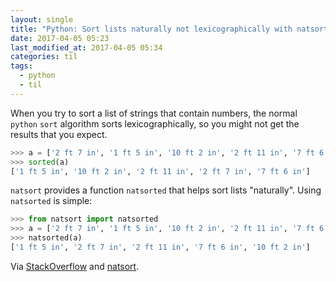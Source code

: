 ```yaml
---
layout: single
title: "Python: Sort lists naturally not lexicographically with natsort"
date: 2017-04-05 05:23
last_modified_at: 2017-04-05 05:34
categories: til
tags:
  - python
  - til
---
```


When you try to sort a list of strings that contain numbers, the normal `python` `sort`
algorithm sorts lexicographically, so you might not get the results that you expect.

```python
>>> a = ['2 ft 7 in', '1 ft 5 in', '10 ft 2 in', '2 ft 11 in', '7 ft 6 in']
>>> sorted(a)
['1 ft 5 in', '10 ft 2 in', '2 ft 11 in', '2 ft 7 in', '7 ft 6 in']
```

`natsort` provides a function `natsorted` that helps sort lists "naturally".
Using `natsorted` is simple:

```python
>>> from natsort import natsorted
>>> a = ['2 ft 7 in', '1 ft 5 in', '10 ft 2 in', '2 ft 11 in', '7 ft 6 in']
>>> natsorted(a)
['1 ft 5 in', '2 ft 7 in', '2 ft 11 in', '7 ft 6 in', '10 ft 2 in']
```

Via [StackOverflow](http://stackoverflow.com/a/18415320) and [natsort](https://github.com/SethMMorton/natsort).

